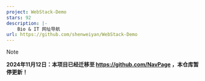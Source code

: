 ```yaml
---
project: WebStack-Demo
stars: 92
description: |-
    Bio & IT 网址导航
url: https://github.com/shenweiyan/WebStack-Demo
---
```


> [!NOTE]
> **2024年11月12日：本项目已经迁移至 <https://github.com/NavPage> ，本仓库暂停更新！**


